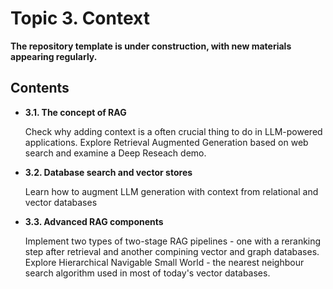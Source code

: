 # Topic 3. Context

**The repository template is under construction, with new materials appearing regularly.**

## Contents

* **3.1. The concept of RAG**

  Check why adding context is a often crucial thing to do in LLM-powered applications. Explore Retrieval Augmented Generation based on web search and examine a Deep Reseach demo.

* **3.2. Database search and vector stores**
  
  Learn how to augment LLM generation with context from relational and vector databases

* **3.3. Advanced RAG components**

  Implement two types of two-stage RAG pipelines - one with a reranking step after retrieval and another compining vector and graph databases. Explore Hierarchical Navigable Small World - the nearest neighbour search algorithm used in most of today's vector databases.